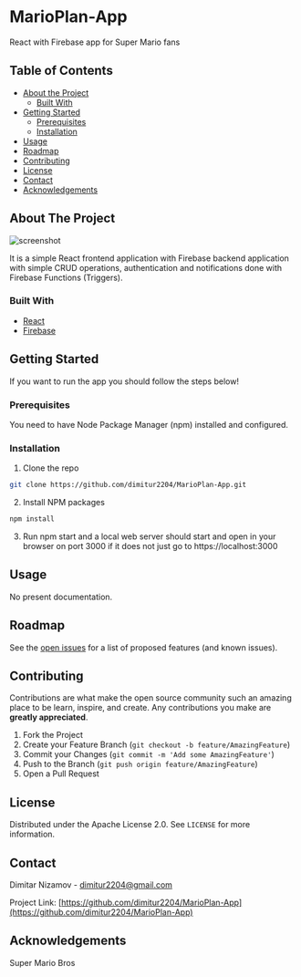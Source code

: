 # MarioPlan-App
React with Firebase app for Super Mario fans

<!-- TABLE OF CONTENTS -->
## Table of Contents

* [About the Project](#about-the-project)
  * [Built With](#built-with)
* [Getting Started](#getting-started)
  * [Prerequisites](#prerequisites)
  * [Installation](#installation)
* [Usage](#usage)
* [Roadmap](#roadmap)
* [Contributing](#contributing)
* [License](#license)
* [Contact](#contact)
* [Acknowledgements](#acknowledgements)



<!-- ABOUT THE PROJECT -->
## About The Project
![screenshot](http://localhost:3000/public/MarioPlan.PNG)

It is a simple React frontend application with Firebase backend application with simple CRUD operations, authentication and notifications done with Firebase Functions (Triggers).

### Built With

* [React](https://reactjs.org/)
* [Firebase](https://firebase.google.com/)



<!-- GETTING STARTED -->
## Getting Started

If you want to run the app you should follow the steps below!

### Prerequisites

You need to have Node Package Manager (npm) installed and configured.

### Installation

1. Clone the repo
```sh
git clone https://github.com/dimitur2204/MarioPlan-App.git
```
2. Install NPM packages
```sh
npm install
```
3. Run npm start and a local web server should start and open in your browser on port 3000 if it does not just go to https://localhost:3000



<!-- USAGE EXAMPLES -->
## Usage
No present documentation.

<!-- ROADMAP -->
## Roadmap

See the [open issues](https://github.com/dimitur2204/MarioPlan-App/issues) for a list of proposed features (and known issues).



<!-- CONTRIBUTING -->
## Contributing

Contributions are what make the open source community such an amazing place to be learn, inspire, and create. Any contributions you make are **greatly appreciated**.

1. Fork the Project
2. Create your Feature Branch (`git checkout -b feature/AmazingFeature`)
3. Commit your Changes (`git commit -m 'Add some AmazingFeature'`)
4. Push to the Branch (`git push origin feature/AmazingFeature`)
5. Open a Pull Request



<!-- LICENSE -->
## License

Distributed under the Apache License 2.0. See `LICENSE` for more information.



<!-- CONTACT -->
## Contact

Dimitar Nizamov - dimitur2204@gmail.com

Project Link: [https://github.com/dimitur2204/MarioPlan-App](https://github.com/dimitur2204/MarioPlan-App)



<!-- ACKNOWLEDGEMENTS -->
## Acknowledgements
Super Mario Bros

<!-- MARKDOWN LINKS & IMAGES -->
<!-- https://www.markdownguide.org/basic-syntax/#reference-style-links -->